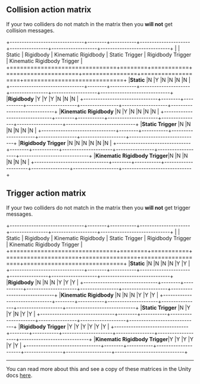 ## Collision action matrix

If your two colliders do not match in the matrix then you **will not** get collision messages.

+-------------------------------+--------+-----------+---------------------+----------------+-------------------+-----------------------------+
|                               | Static | Rigidbody | Kinematic Rigidbody | Static Trigger | Rigidbody Trigger | Kinematic Rigidbody Trigger |
+===============================+========+===========+=====================+================+===================+=============================+
|**Static**                     |N       |Y          |N                    |N               |N                  |N                            |
+-------------------------------+--------+-----------+---------------------+----------------+-------------------+-----------------------------+
|**Rigidbody**                  |Y       |Y          |Y                    |N               |N                  |N                            |
+-------------------------------+--------+-----------+---------------------+----------------+-------------------+-----------------------------+
|**Kinematic Rigidbody**        |N       |Y          |N                    |N               |N                  |N                            |
+-------------------------------+--------+-----------+---------------------+----------------+-------------------+-----------------------------+
|**Static Trigger**             |N       |N          |N                    |N               |N                  |N                            |
+-------------------------------+--------+-----------+---------------------+----------------+-------------------+-----------------------------+
|**Rigidbody Trigger**          |N       |N          |N                    |N               |N                  |N                            |
+-------------------------------+--------+-----------+---------------------+----------------+-------------------+-----------------------------+
|**Kinematic Rigidbody Trigger**|N       |N          |N                    |N               |N                  |N                            |
+-------------------------------+--------+-----------+---------------------+----------------+-------------------+-----------------------------+

## Trigger action matrix

If your two colliders do not match in the matrix then you **will not** get trigger messages.

+-------------------------------+--------+-----------+---------------------+----------------+-------------------+-----------------------------+
|                               | Static | Rigidbody | Kinematic Rigidbody | Static Trigger | Rigidbody Trigger | Kinematic Rigidbody Trigger |
+===============================+========+===========+=====================+================+===================+=============================+
|**Static**                     |N       |N          |N                    |N               |Y                  |Y                            |
+-------------------------------+--------+-----------+---------------------+----------------+-------------------+-----------------------------+
|**Rigidbody**                  |N       |N          |N                    |Y               |Y                  |Y                            |
+-------------------------------+--------+-----------+---------------------+----------------+-------------------+-----------------------------+
|**Kinematic Rigidbody**        |N       |N          |N                    |Y               |Y                  |Y                            |
+-------------------------------+--------+-----------+---------------------+----------------+-------------------+-----------------------------+
|**Static Trigger**             |N       |Y          |Y                    |N               |Y                  |Y                            |
+-------------------------------+--------+-----------+---------------------+----------------+-------------------+-----------------------------+
|**Rigidbody Trigger**          |Y       |Y          |Y                    |Y               |Y                  |Y                            |
+-------------------------------+--------+-----------+---------------------+----------------+-------------------+-----------------------------+
|**Kinematic Rigidbody Trigger**|Y       |Y          |Y                    |Y               |Y                  |Y                            |
+-------------------------------+--------+-----------+---------------------+----------------+-------------------+-----------------------------+

---

You can read more about this and see a copy of these matrices in the Unity docs [here](https://docs.unity3d.com/Manual/CollidersOverview.html).